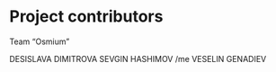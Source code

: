 Project contributors
====================

Team “Osmium”

DESISLAVA DIMITROVA
SEVGIN HASHIMOV /me
VESELIN GENADIEV
